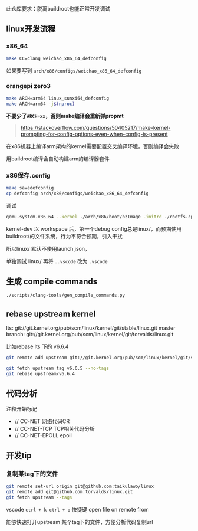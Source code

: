 此仓库要求：脱离buildroot也能正常开发调试

## linux开发流程

### x86_64

```bash
make CC=clang weichao_x86_64_defconfig
```

如果要写到 `arch/x86/configs/weichao_x86_64_defconfig`

### orangepi zero3

```bash
make ARCH=arm64 linux_sunxi64_defconfig
make ARCH=arm64 -j$(nproc)
```

**不要少了`ARCH=xx`，否则make编译会重新弹propmt**

> https://stackoverflow.com/questions/50405217/make-kernel-prompting-for-config-options-even-when-config-is-present

在x86机器上编译arm架构的kernel需要配置交叉编译环境，否则编译会失败

用buildroot编译会自动构建arm的编译器套件

### x86保存.config

```bash
make savedefconfig
cp defconfig arch/x86/configs/weichao_x86_64_defconfig
```

调试

```bash
qemu-system-x86_64 --kernel ./arch/x86/boot/bzImage -initrd ./rootfs.cpio -device e1000,netdev=eth0 -netdev user,id=eth0,hostfwd=tcp::5555-:22,net=192.168.76.0/24,dhcpstart=192.168.76.9  -append "nokaslr console=ttyS0" -S -nographic -gdb tcp::1234 -virtfs local,path=/,security_model=none,mount_tag=guestroot
```


kernel-dev 以 workspace 后，第一个debug config总是linux/，而预期使用buildroot/的文件系统，行为不符合预期，引入干扰

所以linux/ 默认不使用launch.json，

单独调试 linux/ 再将 `..vscode` 改为 `.vscode`

## 生成 compile commands

```bash
./scripts/clang-tools/gen_compile_commands.py
```
## rebase upstream kernel

lts: git://git.kernel.org/pub/scm/linux/kernel/git/stable/linux.git
master branch: git://git.kernel.org/pub/scm/linux/kernel/git/torvalds/linux.git

比如rebase lts 下的 v6.6.4

```bash
git remote add upstream git://git.kernel.org/pub/scm/linux/kernel/git/stable/linux.git

git fetch upstream tag v6.6.5 --no-tags
git rebase upstream/v6.6.4
```

## 代码分析

注释开始标记

- // CC-NET 
    网络代码CR
- // CC-NET-TCP
    TCP相关代码分析 
- // CC-NET-EPOLL
    epoll

## 开发tip
### 复制某tag下的文件

```bash
git remote set-url origin git@github.com:taikulawo/linux
git remote add git@github.com:torvalds/linux.git
git fetch upstream --tags
```

vscode `ctrl + k ctrl + o` 快捷键 open file on remote from

能够快速打开upstream 某个tag下的文件，方便分析代码复制url